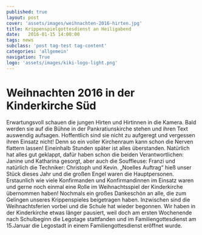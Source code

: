 ```yaml
---
published: true
layout: post
cover: 'assets/images/weihnachten-2016-hirten.jpg'
title: Krippenspielgottesdienst an Heiligabend
date:   2016-01-15 14:00:00
tags: news
subclass: 'post tag-test tag-content'
categories: 'allgemein'
navigation: True
logo: 'assets/images/kiki-logo-light.png'
---
```


# Weihnachten 2016 in der Kinderkirche Süd
Erwartungsvoll schauen die jungen Hirten und Hirtinnen in die Kamera. Bald werden sie auf die Bühne in der Pankratiunskirche stehen und ihren Text auswendig aufsagen. Hoffentlich sind sie nicht zu aufgeregt und vergessen ihren Einsatz nicht! Denn so ein voller Kirchenraum kann schon die Nerven flattern lassen! Eineinhalb Stunden später ist alles überstanden. Natürlich hat alles gut geklappt, dafür haben schon die beiden Verantwortlichen: Janine und Katharina gesorgt, aber auch die Souffleuse: Franzi und natürlich die Techniker: Christoph und Kevin.
„Noelles Auftrag“ hieß unser Stück dieses Jahr und die großen Engel waren die Hauptpersonen. Erstaunlich wie viele Konfirmanden und Konfirmandinnen im Einsatz waren und gerne noch einmal eine Rolle im Weihnachtsspiel der Kinderkirche übernommen haben! Nochmals ein großes Dankeschön an alle, die zum Gelingen unseres Krippenspieles beigetragen haben.
Inzwischen sind die Weihnachtsferien vorbei und die Schule hat wieder begonnen. Wir haben in der Kinderkirche etwas länger pausiert, weil doch am ersten Wochenende nach Schulbeginn die Legotage stattfanden und im Familiengottesdienst am 15.Januar die Legostadt in einem Familiengottesdienst eröffnet wurde.
